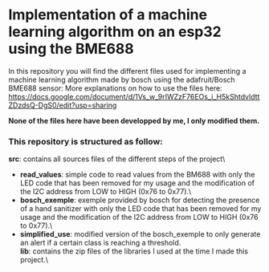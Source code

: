 # Implementation of a machine learning algorithm on an esp32 using the BME688

In this repository you will find the different files used for implementing a machine learning algorithm made by bosch using the adafruit/Bosch BME688 sensor:
More explanations on how to use the files here: https://docs.google.com/document/d/1Vs_w_9rIWZzF76EOs_i_H5kShtdvldttZDzdsQ-DgS0/edit?usp=sharing

**None of the files here have been developped by me, I only modified them.** 

### This repository is structured as follow:

**src**: contains all sources files of the different steps of the project\
* **read_values**: simple code to read values from the BM688 with only the LED code that has been removed for my usage and the modification of the I2C address from LOW to HIGH (0x76 to 0x77).\
* **bosch_exemple**: exemple provided by bosch for detecting the presence of a hand sanitizer with only the LED code that has been removed for my usage and the modification of the I2C address from LOW to HIGH (0x76 to 0x77).\
* **simplified_use**: modified version of the bosch_exemple to only generate an alert if a certain class is reaching a threshold.\
**lib**: contains the zip files of the libraries I used at the time I made this project.\
